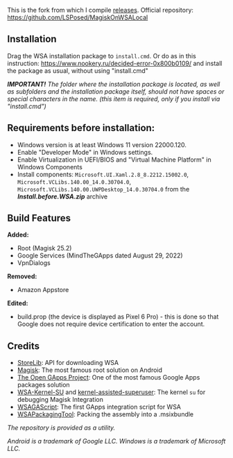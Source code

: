 This is the fork from which I compile [releases](https://github.com/MrKristofere/WSA-with-GApps-Releases/releases). Official repository: https://github.com/LSPosed/MagiskOnWSALocal

## Installation

 Drag the WSA installation package to `install.cmd`.
 Or do as in this instruction: https://www.nookery.ru/decided-error-0x800b0109/ and install the package as usual, without using "install.cmd"

 ***IMPORTANT!** The folder where the installation package is located, as well as subfolders and the installation package itself, should not have spaces or special characters in the name. (this item is required, only if you install via "install.cmd")*

## Requirements before installation:
- Windows version is at least Windows 11 version 22000.120.
- Enable "Developer Mode" in Windows settings.
- Enable Virtualization in UEFI/BIOS and "Virtual Machine Platform" in Windows Components
- Install components: `Microsoft.UI.Xaml.2.8_8.2212.15002.0`, `Microsoft.VCLibs.140.00_14.0.30704.0`, `Microsoft.VCLibs.140.00.UWPDesktop_14.0.30704.0` from the ***Install.before.WSA.zip*** archive

## Build Features
**Added:**
- Root (Magisk 25.2)
- Google Services (MindTheGApps dated August 29, 2022)
- VpnDialogs

**Removed:**
- Amazon Appstore
 
**Edited:**
- build.prop (the device is displayed as Pixel 6 Pro) - this is done so that Google does not require device certification to enter the account.


## Credits

- [StoreLib](https://github.com/StoreDev/StoreLib): API for downloading WSA
- [Magisk](https://github.com/topjohnwu/Magisk): The most famous root solution on Android
- [The Open GApps Project](https://opengapps.org): One of the most famous Google Apps packages solution
- [WSA-Kernel-SU](https://github.com/LSPosed/WSA-Kernel-SU) and [kernel-assisted-superuser](https://git.zx2c4.com/kernel-assisted-superuser/): The kernel `su` for debugging Magisk Integration
- [WSAGAScript](https://github.com/ADeltaX/WSAGAScript): The first GApps integration script for WSA
- [WSAPackagingTool](https://github.com/WSA-Community/WSAPackagingTool): Packing the assembly into a .msixbundle

_The repository is provided as a utility._

_Android is a trademark of Google LLC. Windows is a trademark of Microsoft LLC._
